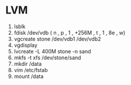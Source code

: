 # LVM

1. lsblk
2. fdisk /dev/vdb ( n , p , 1 , +256M , t , 1 , 8e , w)
3. vgcreate stone /dev/vdb1 /dev/vdb2
4. vgdisplay
5. lvcreate -L 400M stone -n sand
6. mkfs -t xfs /dev/stone/sand
7. mkdir /data
8. vim /etc/fstab
9. mount /data

